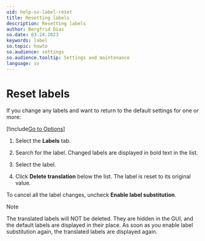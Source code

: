 ```yaml
---
uid: help-sv-label-reset
title: Resetting labels
description: Resetting labels
author: Bergfrid Dias
so.date: 03.24.2023
keywords: label
so.topic: howto
so.audience: settings
so.audience.tooltip: Settings and maintenance
language: sv
---
```


# Reset labels

If you change any labels and want to return to the default settings for one or more:

[!include[Go to Options](../includes/open-options.md)]

1. Select the **Labels** tab.

1. Search for the label. Changed labels are displayed in bold text in the list.

1. Select the label.

1. Click **Delete translation** below the list. The label is reset to its original value.

To cancel all the label changes, uncheck **Enable label substitution**.

> [!NOTE]
> The translated labels will NOT be deleted. They are hidden in the GUI, and the default labels are displayed in their place. As soon as you enable label substitution again, the translated labels are displayed again.

<!-- Referenced links -->

<!-- Referenced images -->

